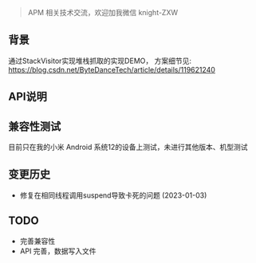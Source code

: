 > APM 相关技术交流，欢迎加我微信 knight-ZXW
## 背景
通过StackVisitor实现堆栈抓取的实现DEMO， 方案细节见: https://blog.csdn.net/ByteDanceTech/article/details/119621240
## API说明

## 兼容性测试
目前只在我的小米 Android 系统12的设备上测试，未进行其他版本、机型测试

## 变更历史
- 修复在相同线程调用suspend导致卡死的问题 (2023-01-03)

## TODO
- 完善兼容性
- API 完善，数据写入文件
